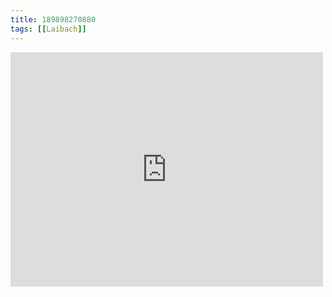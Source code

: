 ```yaml
---
title: 189898270880
tags: [[Laibach]]
---
```

<iframe allow="accelerometer; autoplay; clipboard-write; encrypted-media; gyroscope; picture-in-picture" allowfullscreen="" frameborder="0" height="375" id="youtube_iframe" src="https://www.youtube.com/embed/ZZAD7W3M4zc?feature=oembed&amp;enablejsapi=1&amp;origin=https://safe.txmblr.com&amp;wmode=opaque" width="500"></iframe>